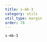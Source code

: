 ```yaml
---
title: s-mb-3
category: utils
util_type: margin
order: 78
---
```

<div class="s-mb-3">
  <code>s-mb-3</code>
</div>